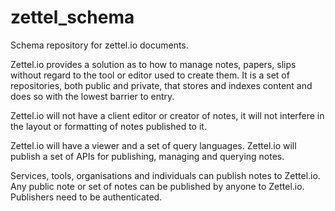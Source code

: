 # zettel_schema
Schema repository for zettel.io documents.

Zettel.io provides a solution as to how to manage notes, papers, slips without regard to the tool or editor used to create them. It is a set of repositories, both public and private, that stores and indexes content and does so with the lowest barrier to entry.

Zettel.io will not have a client editor or creator of notes, it will not interfere in the layout or formatting of notes published to it.

Zettel.io will have a viewer and a set of query languages. Zettel.io will publish a set of APIs for publishing, managing and querying notes.

Services, tools, organisations and individuals can publish notes to Zettel.io. Any public note or set of notes can be published by anyone to Zettel.io. Publishers need to be authenticated.


